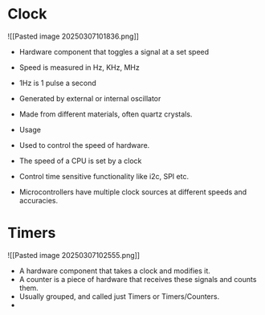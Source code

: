 # Clock
![[Pasted image 20250307101836.png]]
- Hardware component that toggles a signal at a set speed
- Speed is measured in Hz, KHz, MHz
- 1Hz is 1 pulse a second
- Generated by external or internal oscillator
- Made from different materials, often quartz crystals. 

- Usage
- Used to control the speed of hardware.
- The speed of a CPU is set by a clock
- Control time sensitive functionality like i2c, SPI etc.
- Microcontrollers have multiple clock sources at different speeds and accuracies.

# Timers
![[Pasted image 20250307102555.png]]
- A hardware component that takes a clock and modifies it.
- A counter is a piece of hardware that receives these signals and counts them.
- Usually grouped, and called just Timers or Timers/Counters.
- 